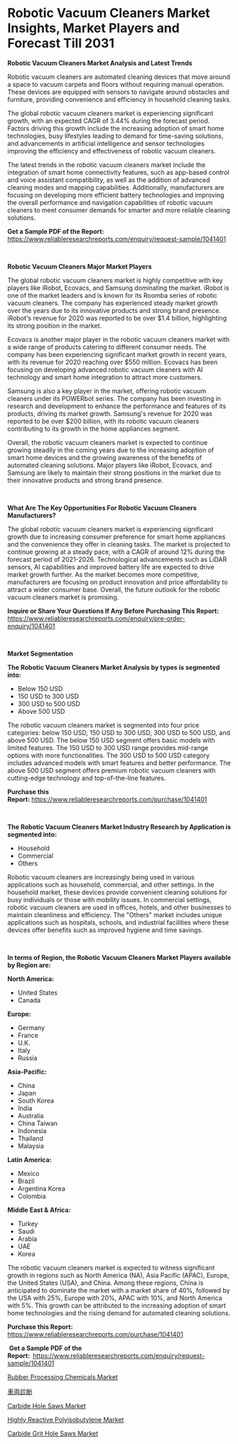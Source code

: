 <p><h1>Robotic Vacuum Cleaners Market Insights, Market Players and Forecast Till 2031</h1></p><p><strong>Robotic Vacuum Cleaners Market Analysis and Latest Trends</strong></p>
<p><p>Robotic vacuum cleaners are automated cleaning devices that move around a space to vacuum carpets and floors without requiring manual operation. These devices are equipped with sensors to navigate around obstacles and furniture, providing convenience and efficiency in household cleaning tasks.</p><p>The global robotic vacuum cleaners market is experiencing significant growth, with an expected CAGR of 3.44% during the forecast period. Factors driving this growth include the increasing adoption of smart home technologies, busy lifestyles leading to demand for time-saving solutions, and advancements in artificial intelligence and sensor technologies improving the efficiency and effectiveness of robotic vacuum cleaners.</p><p>The latest trends in the robotic vacuum cleaners market include the integration of smart home connectivity features, such as app-based control and voice assistant compatibility, as well as the addition of advanced cleaning modes and mapping capabilities. Additionally, manufacturers are focusing on developing more efficient battery technologies and improving the overall performance and navigation capabilities of robotic vacuum cleaners to meet consumer demands for smarter and more reliable cleaning solutions.</p></p>
<p><strong>Get a Sample PDF of the Report:&nbsp;</strong> <a href="https://www.reliableresearchreports.com/enquiry/request-sample/1041401">https://www.reliableresearchreports.com/enquiry/request-sample/1041401</a></p>
<p>&nbsp;</p>
<p><strong>Robotic Vacuum Cleaners Major Market Players</strong></p>
<p><p>The global robotic vacuum cleaners market is highly competitive with key players like iRobot, Ecovacs, and Samsung dominating the market. iRobot is one of the market leaders and is known for its Roomba series of robotic vacuum cleaners. The company has experienced steady market growth over the years due to its innovative products and strong brand presence. iRobot's revenue for 2020 was reported to be over $1.4 billion, highlighting its strong position in the market.</p><p>Ecovacs is another major player in the robotic vacuum cleaners market with a wide range of products catering to different consumer needs. The company has been experiencing significant market growth in recent years, with its revenue for 2020 reaching over $550 million. Ecovacs has been focusing on developing advanced robotic vacuum cleaners with AI technology and smart home integration to attract more customers.</p><p>Samsung is also a key player in the market, offering robotic vacuum cleaners under its POWERbot series. The company has been investing in research and development to enhance the performance and features of its products, driving its market growth. Samsung's revenue for 2020 was reported to be over $200 billion, with its robotic vacuum cleaners contributing to its growth in the home appliances segment.</p><p>Overall, the robotic vacuum cleaners market is expected to continue growing steadily in the coming years due to the increasing adoption of smart home devices and the growing awareness of the benefits of automated cleaning solutions. Major players like iRobot, Ecovacs, and Samsung are likely to maintain their strong positions in the market due to their innovative products and strong brand presence.</p></p>
<p>&nbsp;</p>
<p><strong>What Are The Key Opportunities For Robotic Vacuum Cleaners Manufacturers?</strong></p>
<p><p>The global robotic vacuum cleaners market is experiencing significant growth due to increasing consumer preference for smart home appliances and the convenience they offer in cleaning tasks. The market is projected to continue growing at a steady pace, with a CAGR of around 12% during the forecast period of 2021-2026. Technological advancements such as LiDAR sensors, AI capabilities and improved battery life are expected to drive market growth further. As the market becomes more competitive, manufacturers are focusing on product innovation and price affordability to attract a wider consumer base. Overall, the future outlook for the robotic vacuum cleaners market is promising.</p></p>
<p><strong>Inquire or Share Your Questions If Any Before Purchasing This Report:</strong> <a href="https://www.reliableresearchreports.com/enquiry/pre-order-enquiry/1041401">https://www.reliableresearchreports.com/enquiry/pre-order-enquiry/1041401</a></p>
<p>&nbsp;</p>
<p><strong>Market Segmentation</strong></p>
<p><strong>The Robotic Vacuum Cleaners Market Analysis by types is segmented into:</strong></p>
<p><ul><li>Below 150 USD</li><li>150 USD to 300 USD</li><li>300 USD to 500 USD</li><li>Above 500 USD</li></ul></p>
<p><p>The robotic vacuum cleaners market is segmented into four price categories: below 150 USD, 150 USD to 300 USD, 300 USD to 500 USD, and above 500 USD. The below 150 USD segment offers basic models with limited features. The 150 USD to 300 USD range provides mid-range options with more functionalities. The 300 USD to 500 USD category includes advanced models with smart features and better performance. The above 500 USD segment offers premium robotic vacuum cleaners with cutting-edge technology and top-of-the-line features.</p></p>
<p><strong>Purchase this Report:&nbsp;</strong><a href="https://www.reliableresearchreports.com/purchase/1041401">https://www.reliableresearchreports.com/purchase/1041401</a></p>
<p>&nbsp;</p>
<p><strong>The Robotic Vacuum Cleaners Market Industry Research by Application is segmented into:</strong></p>
<p><ul><li>Household</li><li>Commercial</li><li>Others</li></ul></p>
<p><p>Robotic vacuum cleaners are increasingly being used in various applications such as household, commercial, and other settings. In the household market, these devices provide convenient cleaning solutions for busy individuals or those with mobility issues. In commercial settings, robotic vacuum cleaners are used in offices, hotels, and other businesses to maintain cleanliness and efficiency. The "Others" market includes unique applications such as hospitals, schools, and industrial facilities where these devices offer benefits such as improved hygiene and time savings.</p></p>
<p>&nbsp;</p>
<p><strong>In terms of Region, the Robotic Vacuum Cleaners Market Players available by Region are:</strong></p>
<p>
    <p> <strong> North America: </strong>
        <ul>
            <li>United States</li>
            <li>Canada</li>
        </ul>
        </p> 
    <p> <strong> Europe: </strong>
        <ul>
            <li>Germany</li>
            <li>France</li>
            <li>U.K.</li>
            <li>Italy</li>
            <li>Russia</li>
        </ul>
        </p> 
    <p> <strong> Asia-Pacific: </strong>
        <ul>
            <li>China</li>
            <li>Japan</li>
            <li>South Korea</li>
            <li>India</li>
            <li>Australia</li>
            <li>China Taiwan</li>
            <li>Indonesia</li>
            <li>Thailand</li>
            <li>Malaysia</li>
        </ul>
        </p> 
    <p> <strong> Latin America: </strong>
        <ul>
            <li>Mexico</li>
            <li>Brazil</li>
            <li>Argentina Korea</li>
            <li>Colombia</li>
        </ul>
        </p> 
    <p> <strong> Middle East & Africa: </strong>
        <ul>
            <li>Turkey</li>
            <li>Saudi</li>
            <li>Arabia</li>
            <li>UAE</li>
            <li>Korea</li>
        </ul>
    </p>
    </p>
<p><p>The robotic vacuum cleaners market is expected to witness significant growth in regions such as North America (NA), Asia Pacific (APAC), Europe, the United States (USA), and China. Among these regions, China is anticipated to dominate the market with a market share of 40%, followed by the USA with 25%, Europe with 20%, APAC with 10%, and North America with 5%. This growth can be attributed to the increasing adoption of smart home technologies and the rising demand for automated cleaning solutions.</p></p>
<p><strong>Purchase this Report: </strong><a href="https://www.reliableresearchreports.com/purchase/1041401">https://www.reliableresearchreports.com/purchase/1041401</a></p>
<p>&nbsp;<strong>Get a Sample PDF of the Report:&nbsp;&nbsp;</strong><a href="https://www.reliableresearchreports.com/enquiry/request-sample/1041401">https://www.reliableresearchreports.com/enquiry/request-sample/1041401</a></p>
<p><strong></strong></p>
<p><p><a href="https://faithful-glue-af3.notion.site/Decoding-the-Rubber-Processing-Chemicals-Market-A-Deep-Dive-into-the-Latest-Market-Trends-Market-S-b3ab5b15761941f99ae18d5c06c19733">Rubber Processing Chemicals Market</a></p><p><a href="https://github.com/SantosDicki04/Market-Research-Report-List-1/blob/main/55567378284.md">車両診断</a></p><p><a href="https://view.publitas.com/reportprime-1/carbide-hole-saws-market-challenges-opportunities-and-growth-drivers-and-major-market-players-forecasted-for-period-from-2024-2031/">Carbide Hole Saws Market</a></p><p><a href="https://angry-finch-aaf.notion.site/Highly-Reactive-Polyisobutylene-Market-Research-Report-The-Key-To-Successful-Business-Strategy-Fore-73a1543d9353430fb8cb6479e4e8ebb9">Highly Reactive Polyisobutylene Market</a></p><p><a href="https://view.publitas.com/reportprime-1/carbide-grit-hole-saws-market-offer-valuable-insights-into-market-size-market-share-market-trends-and-projections-spanning-from-2024-to-2031/">Carbide Grit Hole Saws Market</a></p></p>